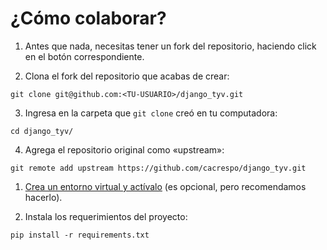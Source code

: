 # ¿Cómo colaborar?

1. Antes que nada, necesitas tener un fork del repositorio, haciendo click en el botón correspondiente.

2. Clona el fork del repositorio que acabas de crear:

`git clone git@github.com:<TU-USUARIO>/django_tyv.git`

3. Ingresa en la carpeta que `git clone` creó en tu computadora:

`cd django_tyv/`

4. Agrega el repositorio original como «upstream»:

`git remote add upstream https://github.com/cacrespo/django_tyv.git`

1. [Crea un entorno virtual y actívalo](faq.md#Paso-a-paso-para-crear-un-entorno-virtual) (es opcional, pero recomendamos hacerlo).

2. Instala los requerimientos del proyecto:

`pip install -r requirements.txt`